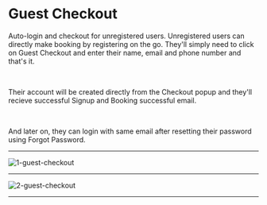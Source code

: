 # Guest Checkout

Auto-login and checkout for unregistered users. Unregistered users can directly make booking by registering on the go. They'll simply need to click on Guest Checkout and enter their name, email and phone number and that's it.

<br>

Their account will be created directly from the Checkout popup and they'll recieve successful Signup and Booking successful email.

<br>

And later on, they can login with same email after resetting their password using Forgot Password.

---

![1-guest-checkout](https://eventmie-pro-docs.classiebit.com//images/fullyloaded/1-guest-checkout.png "1-guest-checkout")

---

![2-guest-checkout](https://eventmie-pro-docs.classiebit.com//images/fullyloaded/2-guest-checkout.png "2-guest-checkout")

---